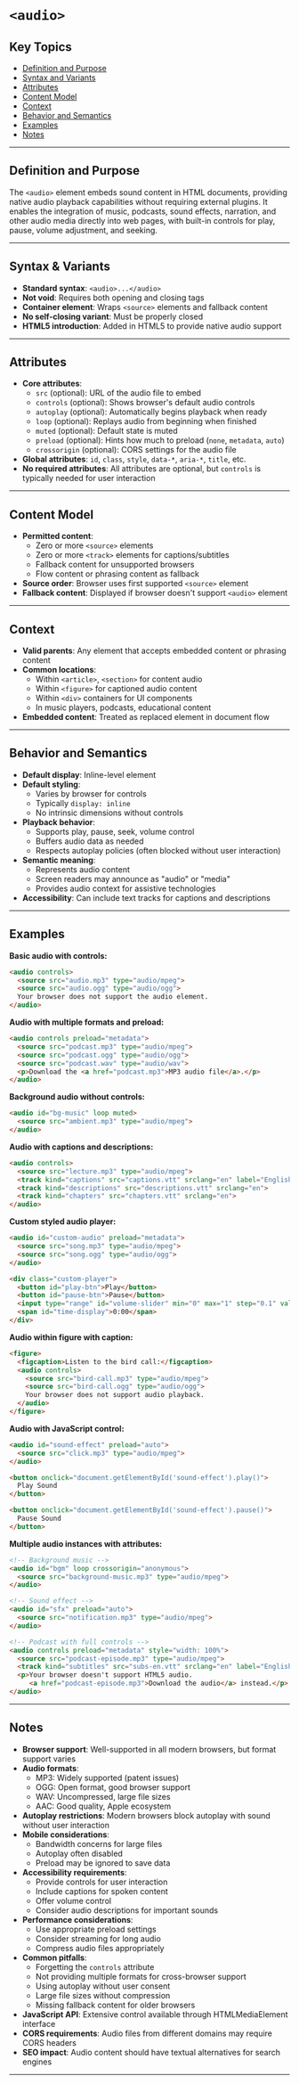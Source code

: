 # `<audio>`

## Key Topics

+ [Definition and Purpose](#definition-and-purpose)
+ [Syntax and Variants](#syntax-and-variants)
+ [Attributes](#attributes)
+ [Content Model](#content-model)
+ [Context](#context)
+ [Behavior and Semantics](#behavior-and-semantics)
+ [Examples](#examples)
+ [Notes](#notes)

---

## Definition and Purpose

The `<audio>` element embeds sound content in HTML documents, providing native audio playback capabilities without requiring external plugins. It enables the integration of music, podcasts, sound effects, narration, and other audio media directly into web pages, with built-in controls for play, pause, volume adjustment, and seeking.

---

## Syntax & Variants

+ **Standard syntax**: `<audio>...</audio>`
+ **Not void**: Requires both opening and closing tags
+ **Container element**: Wraps `<source>` elements and fallback content
+ **No self-closing variant**: Must be properly closed
+ **HTML5 introduction**: Added in HTML5 to provide native audio support

---

## Attributes

+ **Core attributes**:
  - `src` (optional): URL of the audio file to embed
  - `controls` (optional): Shows browser's default audio controls
  - `autoplay` (optional): Automatically begins playback when ready
  - `loop` (optional): Replays audio from beginning when finished
  - `muted` (optional): Default state is muted
  - `preload` (optional): Hints how much to preload (`none`, `metadata`, `auto`)
  - `crossorigin` (optional): CORS settings for the audio file
+ **Global attributes**: `id`, `class`, `style`, `data-*`, `aria-*`, `title`, etc.
+ **No required attributes**: All attributes are optional, but `controls` is typically needed for user interaction

---

## Content Model

+ **Permitted content**:
  - Zero or more `<source>` elements
  - Zero or more `<track>` elements for captions/subtitles
  - Fallback content for unsupported browsers
  - Flow content or phrasing content as fallback
+ **Source order**: Browser uses first supported `<source>` element
+ **Fallback content**: Displayed if browser doesn't support `<audio>` element

---

## Context

+ **Valid parents**: Any element that accepts embedded content or phrasing content
+ **Common locations**:
  - Within `<article>`, `<section>` for content audio
  - Within `<figure>` for captioned audio content
  - Within `<div>` containers for UI components
  - In music players, podcasts, educational content
+ **Embedded content**: Treated as replaced element in document flow

---

## Behavior and Semantics

+ **Default display**: Inline-level element
+ **Default styling**:
  - Varies by browser for controls
  - Typically `display: inline`
  - No intrinsic dimensions without controls
+ **Playback behavior**:
  - Supports play, pause, seek, volume control
  - Buffers audio data as needed
  - Respects autoplay policies (often blocked without user interaction)
+ **Semantic meaning**:
  - Represents audio content
  - Screen readers may announce as "audio" or "media"
  - Provides audio context for assistive technologies
+ **Accessibility**: Can include text tracks for captions and descriptions

---

## Examples

**Basic audio with controls:**
```html
<audio controls>
  <source src="audio.mp3" type="audio/mpeg">
  <source src="audio.ogg" type="audio/ogg">
  Your browser does not support the audio element.
</audio>
```

**Audio with multiple formats and preload:**
```html
<audio controls preload="metadata">
  <source src="podcast.mp3" type="audio/mpeg">
  <source src="podcast.ogg" type="audio/ogg">
  <source src="podcast.wav" type="audio/wav">
  <p>Download the <a href="podcast.mp3">MP3 audio file</a>.</p>
</audio>
```

**Background audio without controls:**
```html
<audio id="bg-music" loop muted>
  <source src="ambient.mp3" type="audio/mpeg">
</audio>
```

**Audio with captions and descriptions:**
```html
<audio controls>
  <source src="lecture.mp3" type="audio/mpeg">
  <track kind="captions" src="captions.vtt" srclang="en" label="English">
  <track kind="descriptions" src="descriptions.vtt" srclang="en">
  <track kind="chapters" src="chapters.vtt" srclang="en">
</audio>
```

**Custom styled audio player:**
```html
<audio id="custom-audio" preload="metadata">
  <source src="song.mp3" type="audio/mpeg">
  <source src="song.ogg" type="audio/ogg">
</audio>

<div class="custom-player">
  <button id="play-btn">Play</button>
  <button id="pause-btn">Pause</button>
  <input type="range" id="volume-slider" min="0" max="1" step="0.1" value="0.7">
  <span id="time-display">0:00</span>
</div>
```

**Audio within figure with caption:**
```html
<figure>
  <figcaption>Listen to the bird call:</figcaption>
  <audio controls>
    <source src="bird-call.mp3" type="audio/mpeg">
    <source src="bird-call.ogg" type="audio/ogg">
    Your browser does not support audio playback.
  </audio>
</figure>
```

**Audio with JavaScript control:**
```html
<audio id="sound-effect" preload="auto">
  <source src="click.mp3" type="audio/mpeg">
</audio>

<button onclick="document.getElementById('sound-effect').play()">
  Play Sound
</button>

<button onclick="document.getElementById('sound-effect').pause()">
  Pause Sound
</button>
```

**Multiple audio instances with attributes:**
```html
<!-- Background music -->
<audio id="bgm" loop crossorigin="anonymous">
  <source src="background-music.mp3" type="audio/mpeg">
</audio>

<!-- Sound effect -->
<audio id="sfx" preload="auto">
  <source src="notification.mp3" type="audio/mpeg">
</audio>

<!-- Podcast with full controls -->
<audio controls preload="metadata" style="width: 100%">
  <source src="podcast-episode.mp3" type="audio/mpeg">
  <track kind="subtitles" src="subs-en.vtt" srclang="en" label="English">
  <p>Your browser doesn't support HTML5 audio. 
     <a href="podcast-episode.mp3">Download the audio</a> instead.</p>
</audio>
```

---

## Notes

* **Browser support**: Well-supported in all modern browsers, but format support varies
* **Audio formats**: 
  - MP3: Widely supported (patent issues)
  - OGG: Open format, good browser support
  - WAV: Uncompressed, large file sizes
  - AAC: Good quality, Apple ecosystem
* **Autoplay restrictions**: Modern browsers block autoplay with sound without user interaction
* **Mobile considerations**: 
  - Bandwidth concerns for large files
  - Autoplay often disabled
  - Preload may be ignored to save data
* **Accessibility requirements**:
  - Provide controls for user interaction
  - Include captions for spoken content
  - Offer volume control
  - Consider audio descriptions for important sounds
* **Performance considerations**:
  - Use appropriate preload settings
  - Consider streaming for long audio
  - Compress audio files appropriately
* **Common pitfalls**:
  - Forgetting the `controls` attribute
  - Not providing multiple formats for cross-browser support
  - Using autoplay without user consent
  - Large file sizes without compression
  - Missing fallback content for older browsers
* **JavaScript API**: Extensive control available through HTMLMediaElement interface
* **CORS requirements**: Audio files from different domains may require CORS headers
* **SEO impact**: Audio content should have textual alternatives for search engines

---
